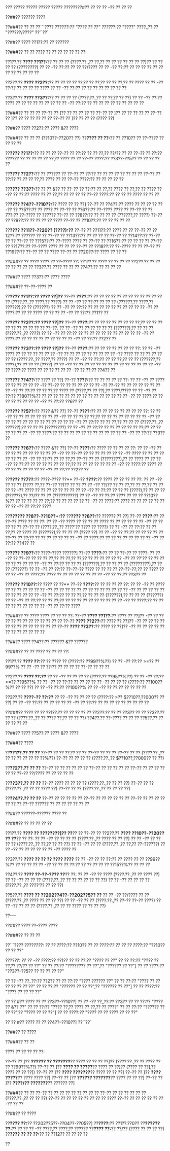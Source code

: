 ??? ????? ????? ????? ????? ????????#?? ?? ?? ?? -?? ?? ?? ??

??##?? ?????? ????

??###?? ?? ??
??```????
????_??:?? "???? ?? ??"
????_??:?? "????"
????_??:?? "??????/????"
??``??`

??##?? ???? ??1??:?? ?? ??????

??###?? ?? ??
???? ?? ?? ?? ?? ?? ?? ??:

??1??.?? **???? ??1??:**?? ?? ?? ?? (????.??.,?? ??,?? ?? ?? ?? ?? ?? ?? ??)?? ?? ?? ?? ?? (????????)
??  ?? -?? ??:?? ?? ?? ??/????
??  ?? -?? ??:?? ?? ?? ?? ?? ?? ?? ?? ?? ?? ?? ?? ??

??2??.?? **???? ??2??:**?? ?? ?? ?? ?? ??,?? ?? ??,?? ?? ?? ??,?? ?? ????
??  ?? -?? ??:?? ?? ?? ?? ?? ????
??  ?? -?? ??:?? ?? ?? ?? ?? ?? ?? ?? ??

??3??.?? **???? ??3??:**?? ?? ?? ?? ?? (????.??.,?? ?? ??,?? ?? ??)
??  ?? -?? ??:?? ???? ?? ?? ?? ?? ?? ?? ??
??  ?? -?? ??:?? ?? ?? ?? ?? ?? ?? ?? ?? ?? ??

??###?? ?? ?? ??
??-?? ?? ]?? ?? ?? ?? ?? ??
??-?? ?? ]?? ?? ?? ?? ?? ??
??-?? ?? ]?? ?? ?? ?? ?? ?? ??
??-?? ?? ]?? ?? ?? ?? (???? ??)

??##?? ???? ??2??:?? ???? &?? ????

??###?? ?? ?? ?? (??10??-??20?? ??)
??**???? ?? ??:**?? ?? ??10?? ?? ??-???? ?? ?? ?? ??

??**???? ??1??:**?? ?? ?? ??
??-?? ?? ??:?? ?? ?? ??,?? ??/?? ?? ??
??-?? ?? ??:?? ?????? ?? ?? ?? ?? ?? ??,?? ???? ?? ??
??-?? ????:?? ??3??-??5?? ?? ?? ?? ?? ??

??**???? ??2??:**?? ?? ?????? ??
??-?? ?? ??:?? ?? ?? ?? ?? ?? ?? ?? ??
??-?? ?? ??:?? ?? ?? ?? ??,?? ???? ?? ??
??-?? ????:?? ?? ?? ?? ?? ??

??**???? ??3??:**?? ?? ?? &?? ??
??-?? ?? ??:?? ?? ??,?? ???? ?? ??,?? ?? ????
??-?? ?? ??:?? ???? ?? ?? ??,?? ?? ?? ?? ??
??-?? ????:?? ?? ?? ?? ???? ?? ?? ??

??**???? ??4??-??10??:**?? ???? ?? ?? ??]
??-?? ?? ??4??:?? ???? ?? ?? ?? ??
??-?? ?? ??5??:?? ?? ???? ??
??-?? ?? ??6??:?? ??-???? ???? ??
??-?? ?? ??7??:?? ??-???? ?? ??????
??-?? ?? ??8??:?? ?? ?? ?? ?? (??????,?? ????)
??-?? ?? ??9??:?? ?? ?? ?? ?? ????
??-?? ?? ??10??:?? ?? ?? ?? ?? ??

??**???? ??11??-??20?? (????):??**
??-?? ?? ??11??:?? ???? ?? ??
??-?? ?? ??12??:?? ?????? ?? ??
??-?? ?? ??13??:?? ?? ?? ?? ??
??-?? ?? ??14??:?? ??-?? ?? ??
??-?? ?? ??15??:?? ??-???? ???? ??
??-?? ?? ??16??:?? ?? ?? ?? ??
??-?? ?? ??17??:?? ??-???? ???? ?? ?? ??
??-?? ?? ??18??:?? ??-???? ?? ??
??-?? ?? ??19??:?? ??-?? ?? ?? ????
??-?? ?? ??20??:?? ???? ?? ?? ??

??###?? ?? ????
???? ?? ??-???? ??:
??1??.?? ???? ?? ?? ?? ??
??2??.?? ?? ?? ?? ?? ?? ?? ??
??3??.?? ???? ?? ?? ??
??4??.?? ?? ?? ?? ??

??##?? ???? ??3??:?? ???? ????

??###?? ??-??-???? ??

??**???? ??1??:?? ???? ??]??**
??-?? **????:**?? ?? ?? ?? ?? ?? ?? ?? ?? ?? ??'?? ?? ?? (????.??.,?? ????,?? ????)
??  ?? -?? ?? ??:?? ?? ?? ?? (??????,?? ????,?? ??????),?? ?? (??????)
??  ?? -?? ?? ??:?? ?? ?? ?? ?? ?? ?? ?? ??
??  ?? -?? ?? ????:?? ?? ?? ???? ?? ??
??  ?? -?? ?? ??:?? ??1?? ??

??**???? ??2??:?? ???? ??]??**
??-?? **????:**?? ?? ?? ?? ?? ?? ?? ?? ??,?? ?? ?? ?? ?? ?? ?? ?? ?? ?? ?? ??-??.
??  ?? -?? ?? ??:?? ?? ?? ?? (??????),?? ?? ?? ?? (????.??.,?? ????)
??  ?? -?? ?? ??:?? ?? ?? ?? ?? ?? ?? ?? ?? ??
??  ?? -?? ?? ????:?? ?? ?? ?? ?? ?? ?? ??
??  ?? -?? ?? ??:?? ??2?? ??

??**???? ??3??:?? ???? ??]??**
??-?? **????:**?? ?? ?? ?? ?? ?? ?? ?? ??:
?? ?? -?? ???? ?? ?? ?? ?? ??
?? ?? -?? ?? ?? ?? ?? ?? ?? ??
?? ?? -?? ???? ?? ?? ?? ?? ?? ?? ?? (????.??.,?? ????,?? ????)
??  ?? -?? ?? ??:?? ?? ?? ??,?? ?? ?? (??????,?? ????),?? ?? ?? ?? (????)
??  ?? -?? ?? ??:?? ?? ?? ?? ?? ?? ?? ?? ?? ??
??  ?? -?? ?? ????:?? ???? ?? ?? ?? ??
??  ?? -?? ?? ??:?? ??4?? ??

??**???? ??4??:**?? ???? ?? ??]
??-?? **????:**?? ?? ?? ?? ?? ?? ??:
?? ?? -?? ?? ???? ?? ?? ?? ??
?? ?? -?? ??-?? ?? ?? ?? ?? ??
?? ?? -?? ??-?? ?? ?? ?? ?? ?? ??
??  ?? -?? ?? ??:?? ?? ?? ??,?? ???? ?? (????,?? ?? ??),?? ????/????
??  ?? -?? ?? ??:?? ??80??%?? ?? ?? ?? ?? ?? ?? ?? ?? ?? ?? ?? ?? ??
??  ?? -?? ?? ????:?? ?? ?? ?? ?? ??
??  ?? -?? ?? ??:?? ??6?? ??

??**???? ??5??:**?? ???? &?? ??]
??-?? **????:**?? ?? ?? ?? ?? ?? ?? ?? ?? ??:
?? ?? -?? ?? ?? ?? ?? ?? ??
?? ?? -?? ?? ?? ??,?? ??,?? ?? ?? ?? ?? ?? ??
?? ?? -?? ?? ?? ?? ?? ?? ?? ?? ?? ??'?? ??
??  ?? -?? ?? ??:?? ?? ?? ??,?? ?? ?? ?? (????.??.,?? ??????),?? ?? ?? ?? (????????)
??  ?? -?? ?? ??:?? ?? ?? ?? ?? ?? ?? ??;?? ?? ?? ?? ??
??  ?? -?? ?? ????:?? ?? ?? ?? ?? ?? ?? ?? ?? ?? ??
??  ?? -?? ?? ??:?? ??3?? ??

??**???? ??6??:**?? ???? &?? ??]
??-?? **????:**?? ???? ?? ?? ?? ?? ??:
?? ?? -?? ?? ?? ?? ?? ?? ?? ?? ??
?? ?? -?? ?? ??-?? ?? ?? ?? ?? ??
?? ?? -?? ???? ?? ?? ?? ?? ?? ??
??  ?? -?? ?? ??:?? ?? ?? ??,?? ??-?? ?? ?? (????????),?? ?? ???? ??
??  ?? -?? ?? ??:?? ?? ?? ?? ?? ?? ?? ??;?? ?? ?? ?? ?? ??
??  ?? -?? ?? ????:?? ???? ?? ?? ?? ?? ?? ??
??  ?? -?? ?? ??:?? ??2?? ??

??**???? ??7??:**?? ????-???? ??**
??-?? **????:**?? ???? ?? ?? ?? ?? ??:
?? ?? -?? ?? ?? ?? (???? ??,?? ??-?? ??)?? ?? ??
?? ?? -?? ??/?? ?? ?? ??,?? ?? ??,?? ?? ??
?? ?? -?? ???? ?? ?? ?? ?? ?? ?? ??
??  ?? -?? ?? ??:?? ?? ?? ?? (????),?? ?? ?? ?? (??????),?? ??/?? ?? ?? (??????????)
??  ?? -?? ?? ??:?? ???? ?? ?? ?? ??10??%?? ?? ?? ?? ?? ?? ??;?? ?? ?? ?? ??
??  ?? -?? ?? ????:?? ???? ?? ?? ?? ?? ?? ??
??  ?? -?? ?? ??:?? ????

??**?????? ??8??-??10??+:??**
??**???? ??8??:**?? ?????? ?? ??]
??-?? **????:**?? ?? ??-?? ???? ?? ?? ??:
?? ?? -?? ???? ?? ?? ?? ?? ???? ?? ?? ?? ??
?? ?? -?? ?? ?? ?? ?? ?? ??-?? ?? (????.??.,?? ????'?? ???? ?? ????)
??  ?? -?? ?? ??:?? ?? ?? ??,?? ?? ???? ?? (??????),?? ?? ?? ?? (???? ??)
??  ?? -?? ?? ??:?? ?? ?? ?? ?? ?? ??-?? ?? ??;?? ?? ?? ?? ?? ??
??  ?? -?? ?? ????:?? ?? ?? ?? ?? ?? ??
??  ?? -?? ?? ??:?? ??4?? ??

??**???? ??9??:**?? ????-???? ??????]
??-?? **????:**?? ?? ?? ??-?? ?? ????:
?? ?? -?? ?? ??-?? ?? ?? ?? ??,?? ?? ??,?? ??,?? ?? ?? ?? ??
?? ?? -?? ?? ??'?? ?? ?? ?? ?? ?? ?? ??
??  ?? -?? ?? ??:?? ?? ?? ?? (??????),?? ?? ?? ?? ?? (????????),?? ?? ?? (??????)
??  ?? -?? ?? ??:?? ??-??-?? ???? ?? ?? ?? ?? ??-??-??;?? ?? ???? ??
??  ?? -?? ?? ????:?? ???? ?? ?? ?? ?? ?? ??
??  ?? -?? ?? ??:?? ??3?? ??

??**???? ??10??:**?? ???? ?? ??**
??-?? **????:**?? ?? ?? ?? ?? ??:
?? ?? -?? ?? ???? ?? ?? ?? ?? ??
?? ?? -?? ?? ?? ?? ?? ?? ?? ?? ?? ?? ?? ??
?? ?? -?? ?? ?? ?? ?? ?? ?? ?? ?? ??
??  ?? -?? ?? ??:?? ?? ?? ??,?? ?? ?? ?? (??????),?? ?? ?? ?? (??????)
??  ?? -?? ?? ??:?? ?? ?? ??;?? ?? ?? ?? ?? ?? ?? ?? ??
??  ?? -?? ?? ????:?? ?? ?? ?? ?? ?? ?? ??
??  ?? -?? ?? ??:?? ????

??###?? ?? ????
???? ?? ?? ?? ??:
??-?? **???? ??1??:**?? ???? ?? ??]?? -?? ?? ?? ?? ?? ??'?? ?? ?? ?? ?? ?? ??
??-?? **???? ??2??:**?? ???? ?? ??]?? -?? ?? ?? ?? ?? ?? ?? ?? ?? ?? ?? ?? ?? ??
??-?? **???? ??3??:**?? ???? ?? ??]?? -?? ?? ?? ?? ?? ?? ?? ?? ?? ?? ?? ?? ??

??##?? ???? ??4??:?? ?????? &?? ??????

??###?? ?? ??
???? ?? ?? ?? ??:

??1??.?? **???? ??:**?? ?? ???? ?? (????:?? ??99??%??)
??  ?? -?? ??:?? >=?? ??99??%
??  ?? -?? ?? ??:?? ?? ?? ?? ?? ??-?? ?? ?? ??

??2??.?? **???? ??:??**
??  ?? -?? ?? ?? ?? ?? (????:?? ??95??%??)
??    ?? -?? ??:?? >=?? ??95??%
??    ?? -?? ?? ??:?? ?? ?? ??
??  ?? -?? ?? ?? ?? (????:?? ??100??%?? ?? ?? ??)
??    ?? -?? ??:?? ??100??%
??    ?? -?? ?? ??:?? ?? ?? ?? ??

??3??.?? **????-?? ??:??**
??  ?? -?? ?? ?? ?? ?? (????:?? >?? $??10??,??000?? ?? ??)
??    ?? -?? ??:?? ?? ?? ??
??    ?? -?? ?? ??:?? ?? ?? ?? ?? ?? ?? ?? ?? ??

??###?? ???? ?? ??
??1??.?? ?? ?? ?? ?? ??
??2??.?? ?? ?? ??3?? ?? ??
??3??.?? ?? ?? (????.??.,?? ?? ???? ??,?? ?? ?? ??)
??4??.?? ??-???? ?? ?? ??
??5??.?? ?? ?? ?? ?? ??

??##?? ???? ??5??:?? ???? &?? ????

??###?? ????

??**??1??.?? ?? ??**
??-?? ?? ?? ??.?? ?? ??
??-?? ?? ?? ??
??-?? ?? ?? (????.??.,?? ?? ?? ?? ?? ?? ?? ??%??)
??-?? ?? ?? ?? ?? (????.??.,?? $??10??,??000?? ?? ??)

??**??2??.?? ?? ??**
??-?? ?? ?? ?? ?? ?? ??
??-?? ?? ?? ?? ?? ??
??-?? ?? ?? ?? ?? ?? ??
??-?? ??/???? ?? ?? ?? ?? ??

??**??3??.?? ?? ??**
??-?? ???? ?? ?? ?? ?? (????.??.,?? ?? ?? ??)
??-?? ?? ?? (????.??.,?? ?? ?? ???? ??)
??-?? ?? ?? (????.??.,?? ?? ?? ?? ??)

??**??4??.?? ?? ??**
??-?? ?? ?? ?? ?? ??
??-?? ?? ?? ?? ?? ?? ??
??-?? ?? ?? ?? ?? ?? ?? ??
??-?? ?????? ?? ?? ?? ?? ?? ?? ??

??##?? ??????-?????? ???? ??

??###?? ?? ?? ?? ?? ??

??1??.?? **???? ?? ????????]?? ??**?? ?? ??-?? ??
??2??.?? **???? ??10??-??20?? ?? ??**?? ?? ??:
??  ?? -?? ?? ?? ?? ?? (????.??.,?? ???? ?? ?? ??)
??  ?? -?? ?? ?? ?? ?? (????.??.,?? ??,?? ?? ?? ??)
??  ?? -?? ?? ?? (????.??.,?? ??,?? ??-??????)
??  ?? -?? ?? ?? ?? ??
??  ?? -?? ???? ??

??3??.?? **???? ?? ?? ?? ???? ????**
??  ?? -?? ?? ?? ??:?? ?? ???? ?? ?? ??99??%?? ?? ?? ??
??  ?? -?? ?? ?? ?? ??:?? ?? ?? ?? ?? ?? ??15??%?? ?? ?? ??

??4??.?? **???? ??-??-???? ??**?? ??:
??  ?? -?? ?? ???? (????.??.,?? ?? ???? ??)
??  ?? -?? ?? ?? ?? (????.??.,?? ?? ?? ?? ?? ?? ?? ??)
??  ?? -?? ?? ?? ?? ?? (????.??.,?? ????'?? ?? ?? ??)

??5??.?? **???? ?? ??202??4??-??202??5?? ??**
??  ?? -?? ??/???? ?? ?? (????.??.,?? ???? ?? ?? ?? ??)
??  ?? -?? ?? ?? (????.??.,?? ??-?? ??-?? ????)
??  ?? -?? ?? ?? ?? (????.??.,?? ?? ?? ???? ?? ?? ?? ??)

??---

??##?? ???? ??-???? ????

??###?? ?? ?? ??

??```????
????_????:
?? ?? ??_??:?? ??10??
?? ?? ??_??:?? ??
?? ?? ??_??:?? "??10?? ?? ?? ??"

????_??:
?? ?? -?? ??_??:?? ??1??
??   ?? ??:?? "???? ?? ??"
??   ?? ??:?? "???? ?? ??,?? ??/?? ?? ??"
??   ?? ??:?? "???????? ?? ??",?? "?????? ?? ??"]
??   ?? ????:?? "??3??-??5?? ?? ?? ?? ?? ??"

?? ?? -?? ??_??:?? ??2??
??   ?? ??:?? "???? ?????? ??"
??   ?? ??:?? "???? ?? ?? ?? ?? ?? ?? ??"
??   ?? ??:?? "?????? ?? ?? ??",?? "?????? ?? ??"]
??   ?? ????:?? "???? ?? ?? ?? ??"

?? ?? #?? ???? ?? ?? ??3??-??10??]
?? ?? -?? ??_??:?? ??3??
??   ?? ??:?? "???? ?? &?? ??"
??   ?? ??:?? "???? ??,?? ???? ?? ??,?? ?? ????"
??   ?? ??:?? "?????? ?? ?? ??",?? "???? ?? ?? ??"]
??   ?? ????:?? "???? ?? ?? ???? ?? ?? ??"

?? ?? #?? ???? ?? ?? ??4??-??10??]
??``??`

??##?? ?? ????

??###?? ?? ??

???? ?? ?? ?? ?? ??:

??-?? ?? ]?? **?????? ?? ???????**?? ???? ?? ?? ?? ??]?? (????.??.,?? ?? ???? ?? ?? ??99??%??)
??-?? ?? ]?? **???? ?? ?????**?? ???? ?? ??]?? (???? ?? ??],?? ???? ?? ?? ??])
??-?? ?? ]?? **???? ???????**?? ???? ?? ?? ??]
??-?? ?? ]?? **???? ?????**?? ???? ???? ??]
??-?? ?? ]?? **?????? ???????**?? ???? ?? ?? ??]
??-?? ?? ]?? **????/?? ???????**?? ?????? ??]

??###?? ?? ??
??-?? ?? ?? ?? ?? ?? ?? ?? ?? ??
??-?? ?? ?? ?? ?? ?? ?? (????.??.,?? ?? ?? ??)
??-?? ?? ?? ?? ?? ?? ?? ?? ?? ????
??-?? ?? ?? ?? ?? ?? ??-?? ?? ??

??##?? ?? ????

??**???? ??:**?? ??202??5??-??04??-??05??]
??**????:**?? ??1??.??0??
??**?????? ??:**?? ?? ?? ?? -?? ????,?? ????,?? ??????
??**???? ??:**?? ??/?? (???? ?? ?? ?? ??)
??**???? ?? ?? ??:**?? ?? ??12?? ?? ?? ?? ??

??